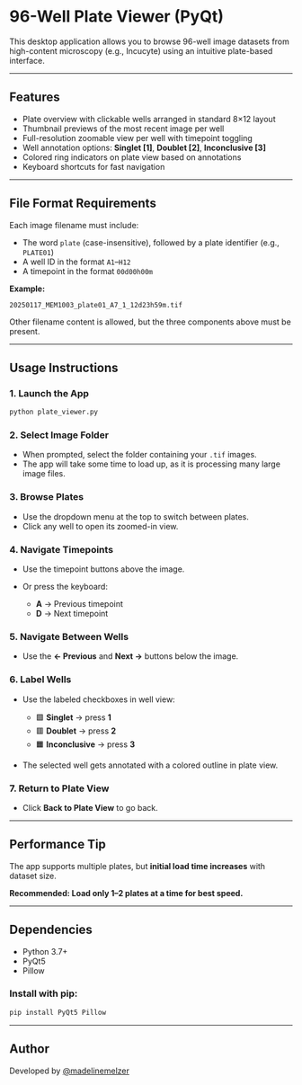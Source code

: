# 96-Well Plate Viewer (PyQt)

This desktop application allows you to browse 96-well image datasets from high-content microscopy (e.g., Incucyte) using an intuitive plate-based interface.

---

## Features

* Plate overview with clickable wells arranged in standard 8×12 layout
* Thumbnail previews of the most recent image per well
* Full-resolution zoomable view per well with timepoint toggling
* Well annotation options: **Singlet \[1]**, **Doublet \[2]**, **Inconclusive \[3]**
* Colored ring indicators on plate view based on annotations
* Keyboard shortcuts for fast navigation

---

## File Format Requirements

Each image filename must include:

* The word `plate` (case-insensitive), followed by a plate identifier (e.g., `PLATE01`)
* A well ID in the format `A1`–`H12`
* A timepoint in the format `00d00h00m`

**Example:**

```
20250117_MEM1003_plate01_A7_1_12d23h59m.tif
```

Other filename content is allowed, but the three components above must be present.

---

## Usage Instructions

### 1. Launch the App

```bash
python plate_viewer.py
```

### 2. Select Image Folder

* When prompted, select the folder containing your `.tif` images.
* The app will take some time to load up, as it is processing many large image files.

### 3. Browse Plates

* Use the dropdown menu at the top to switch between plates.
* Click any well to open its zoomed-in view.

### 4. Navigate Timepoints

* Use the timepoint buttons above the image.
* Or press the keyboard:

  * **A** → Previous timepoint
  * **D** → Next timepoint

### 5. Navigate Between Wells

* Use the **← Previous** and **Next →** buttons below the image.

### 6. Label Wells

* Use the labeled checkboxes in well view:

  * 🟩 **Singlet** → press **1**
  * 🟥 **Doublet** → press **2**
  * 🟧 **Inconclusive** → press **3**
* The selected well gets annotated with a colored outline in plate view.

### 7. Return to Plate View

* Click **Back to Plate View** to go back.

---

## Performance Tip

The app supports multiple plates, but **initial load time increases** with dataset size.

**Recommended: Load only 1–2 plates at a time for best speed.**

---

## Dependencies

* Python 3.7+
* PyQt5
* Pillow

### Install with pip:

```bash
pip install PyQt5 Pillow
```

---

## Author

Developed by [@madelinemelzer](https://github.com/madelinemelzer)
